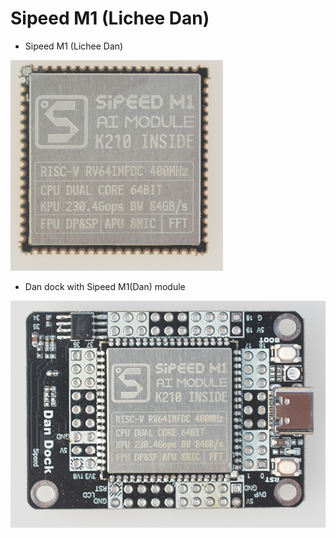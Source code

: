 Sipeed M1 (Lichee Dan)
===============


* Sipeed M1 (Lichee Dan)

![Dan](../../assets/images/M1_Dan.png)

* Dan dock with Sipeed M1(Dan) module

![Dan dock](../../assets/images/Dan_Dock.png)

